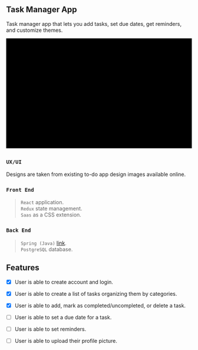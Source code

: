 
## Task Manager App

Task manager app that lets you add tasks, set due dates, get reminders, and customize themes.

![Demo](src/assets/to-do-video.gif)

### `UX/UI`

Designs are taken from existing to-do app design images available online.

### `Front End`

>```React``` application.  
```Redux``` state management.  
```Saas``` as a CSS extension.

### `Back End`

>```Spring (Java)``` [link](https://github.com/leananepari/todo-app-spring).  
```PostgreSQL``` database.

## Features

- [x] User is able to create account and login. 

- [x] User is able to create a list of tasks organizing them by categories. 

- [x] User is able to add, mark as completed/uncompleted, or delete a task.

- [ ] User is able to set a due date for a task. 

- [ ] User is able to set reminders. 

- [ ] User is able to upload their profile picture. 
